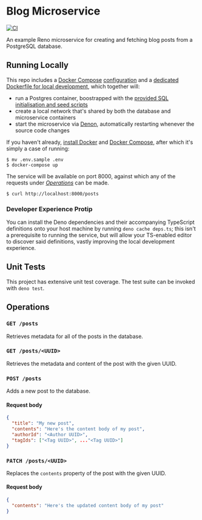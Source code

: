 # Blog Microservice

[![CI](https://github.com/reno-router/blog-microservice/workflows/CI/badge.svg?branch=master)](https://github.com/reno-router/blog-microservice/actions?query=workflow%3ACI)

An example Reno microservice for creating and fetching blog posts from a PostgreSQL database.

## Running Locally

This repo includes a [Docker Compose](https://docs.docker.com/compose/) [configuration](https://github.com/reno-router/blog-microservice/blob/master/docker-compose.yml) and a [dedicated Dockerfile for local development](https://github.com/reno-router/blog-microservice/blob/master/Dockerfile.local), which together will:

* run a Postgres container, boostrapped with the [provided SQL initialisation and seed scripts](https://github.com/reno-router/blog-microservice/tree/master/data)
* create a local network that's shared by both the database and microservice containers
* start the microservice via [Denon](https://github.com/denosaurs/denon), automatically restarting whenever the source code changes

If you haven't already, [install Docker](https://docs.docker.com/get-docker/) and [Docker Compose](https://docs.docker.com/compose/install/), after which it's simply a case of running:

```
$ mv .env.sample .env
$ docker-compose up
```

The service will be available on port 8000, against which any of the requests under [_Operations_](#operations) can be made.

```
$ curl http://localhost:8000/posts
```

### Developer Experience Protip

You can install the Deno dependencies and their accompanying TypeScript definitions onto your host machine by running `deno cache deps.ts`; this isn't a prerequisite to running the service, but will allow your TS-enabled editor to discover said definitions, vastly improving the local development experience.

## Unit Tests

This project has extensive unit test coverage. The test suite can be invoked with `deno test`.

## Operations

### `GET /posts`

Retrieves metadata for all of the posts in the database.

### `GET /posts/<UUID>`

Retrieves the metadata and content of the post with the given UUID.

### `POST /posts`

Adds a new post to the database.

#### Request body

```json
{
  "title": "My new post",
  "contents": "Here's the content body of my post",
  "authorId": "<Author UUID>",
  "tagIds": ["<Tag UUID>", ..."<Tag UUID>"]
}
```
### `PATCH /posts/<UUID>`

Replaces the `contents` property of the post with the given UUID.

#### Request body

```json
{
  "contents": "Here's the updated content body of my post"
}
```
